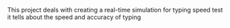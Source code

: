 This project deals with creating a real-time simulation for typing speed test it tells about the speed and accuracy of typing
